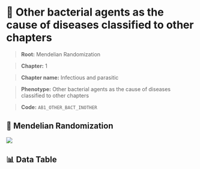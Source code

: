 # 🧪 Other bacterial agents as the cause of diseases classified to other chapters

> **Root:** Mendelian Randomization

> **Chapter:** 1  

> **Chapter name:** Infectious and parasitic

> **Phenotype:** Other bacterial agents as the cause of diseases classified to other chapters  

> **Code:** `AB1_OTHER_BACT_INOTHER`

## 🧬 Mendelian Randomization  

<img src="/MR/Figures/Forward/AB1_OTHER_BACT_INOTHER.png"/>

## 📊 Data Table

<CsvTableMRF src="/public/MR/Data/Forward/AB1_OTHER_BACT_INOTHER.csv"/>
